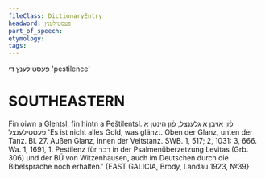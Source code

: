 ```yaml
---
fileClass: DictionaryEntry
headword: פּעסטילענץ
part_of_speech: 
etymology: 
tags: 
---
```

פּעסטילענץ
די
'pestilence'

SOUTHEASTERN
==============

Fin oiwn a Glentsl, fin hintn a Peštilentsl. פֿון אויבן אַ גלענצל, פֿון הינטן אַ פּעסטילענצל 'Es ist nicht alles Gold, was glänzt. Oben der Glanz, unten der Tanz. Bl. 27. Außen Glanz, innen der Veitstanz. SWB. 1, 517; 2, 1031: 3, 666. Wa. 1, 1691, 1. Pestilenz für דבר in der Psalmenüberzetzung Levitas (Grb. 306) und der BÜ von Witzenhausen, auch im Deutschen durch die Bibelsprache noch erhalten.' {EAST GALICIA, Brody, Landau 1923, №39}